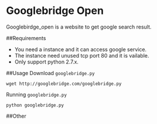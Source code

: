 <h1>Googlebridge Open </h1>
Googlebirdge_open is a website to get google search result.


##Requirements

- You need a instance and it can access google service.
- The instance need unused tcp port 80 and it is vailable.
- Only support python 2.7.x.

##Usage
Download `googlebridge.py`

`wget http://googlebridge.com/googlebridge.py`

Running `googlebridge.py`

`python googlebridge.py`


##Other
